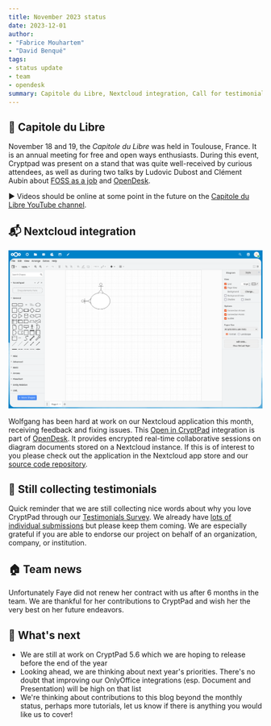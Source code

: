 ```yaml
---
title: November 2023 status
date: 2023-12-01
author: 
- "Fabrice Mouhartem"
- "David Benqué"
tags:
- status update
- team
- opendesk
summary: Capitole du Libre, Nextcloud integration, Call for testimonials, Team News
---
```



## 🎪 Capitole du Libre

November 18 and 19, the _Capitole du Libre_ was held in Toulouse, France. It is an annual meeting for free and open ways enthusiasts.
During this event, Cryptpad was present on a stand that was quite well-received by curious attendees, as well as during two talks by Ludovic Dubost and Clément Aubin about [FOSS as a job](https://cfp.capitoledulibre.org/cdl-2023/talk/PWQ8UQ/) and [OpenDesk](https://cfp.capitoledulibre.org/cdl-2023/talk/GTQZDS/).

▶️ Videos should be online at some point in the future on the [Capitole du Libre YouTube channel](https://www.youtube.com/channel/UCceC8Q8hThsWwmhqkjclcZg/videos).

## 📬 Nextcloud integration

![screenshot of the Nextcloud application](/images/nextcloud-app.png)

Wolfgang has been hard at work on our Nextcloud application this month, receiving feedback and fixing issues. This [Open in CryptPad](https://apps.nextcloud.com/apps/openincryptpad) integration is part of [OpenDesk](https://xwiki.com/en/Blog/XWiki-joins-OpenDesk/). It provides encrypted real-time collaborative sessions on diagram documents stored on a Nextcloud instance. If this is of interest to you please check out the application in the Nextcloud app store and our [source code repository](https://github.com/cryptpad/nextcloud-open-in-cryptpad).

## 💌 Still collecting testimonials
Quick reminder that we are still collecting nice words about why you love CryptPad through our [Testimonials Survey](https://cryptpad.fr/form/#/2/form/view/1NDX7MEkhzNz1FCrcjCxmvjgIj24QjWNncZygR60Ch8/). We already have [lots of individual submissions](https://cryptpad.org/testimonials/) but please keep them coming. We are especially grateful if you are able to endorse our project on behalf of an organization, company, or institution.

## 🏠 Team news
Unfortunately Faye did not renew her contract with us after 6 months in the team. We are thankful for her contributions to CryptPad and wish her the very best on her future endeavors. 

## 🔭 What's next

- We are still at work on CryptPad 5.6 which we are hoping to release before the end of the year
- Looking ahead, we are thinking about next year's priorities. There's no doubt that improving our OnlyOffice integrations (esp. Document and Presentation) will be high on that list
- We're thinking about contributions to this blog beyond the monthly status, perhaps more tutorials, let us know if there is anything you would like us to cover!


